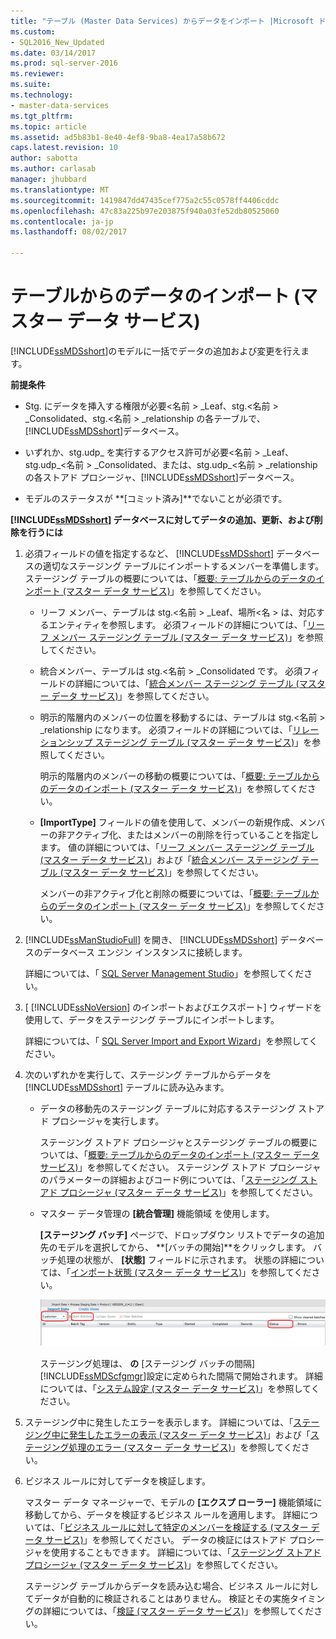```yaml
---
title: "テーブル (Master Data Services) からデータをインポート |Microsoft ドキュメント"
ms.custom:
- SQL2016_New_Updated
ms.date: 03/14/2017
ms.prod: sql-server-2016
ms.reviewer: 
ms.suite: 
ms.technology:
- master-data-services
ms.tgt_pltfrm: 
ms.topic: article
ms.assetid: ad5b83b1-8e40-4ef8-9ba8-4ea17a58b672
caps.latest.revision: 10
author: sabotta
ms.author: carlasab
manager: jhubbard
ms.translationtype: MT
ms.sourcegitcommit: 1419847dd47435cef775a2c55c0578ff4406cddc
ms.openlocfilehash: 47c83a225b97e203875f940a03fe52db80525060
ms.contentlocale: ja-jp
ms.lasthandoff: 08/02/2017

---
```

# <a name="import-data-from-tables-master-data-services"></a>テーブルからのデータのインポート (マスター データ サービス)
  [!INCLUDE[ssMDSshort](../includes/ssmdsshort-md.md)]のモデルに一括でデータの追加および変更を行えます。  
  
 **前提条件**  
  
-   Stg. にデータを挿入する権限が必要\<名前 > _Leaf、stg.\<名前 > _Consolidated、stg.\<名前 > _relationship の各テーブルで、[!INCLUDE[ssMDSshort](../includes/ssmdsshort-md.md)]データベース。  
  
-   いずれか、stg.udp_ を実行するアクセス許可が必要\<名前 > _Leaf、stg.udp\_\<名前 > _Consolidated、または、stg.udp\_\<名前 > _relationship の各ストアド プロシージャ、[!INCLUDE[ssMDSshort](../includes/ssmdsshort-md.md)]データベース。  
  
-   モデルのステータスが **[コミット済み]**でないことが必須です。  
  
 **[!INCLUDE[ssMDSshort](../includes/ssmdsshort-md.md)] データベースに対してデータの追加、更新、および削除を行うには**  
  
1.  必須フィールドの値を指定するなど、 [!INCLUDE[ssMDSshort](../includes/ssmdsshort-md.md)] データベースの適切なステージング テーブルにインポートするメンバーを準備します。 ステージング テーブルの概要については、「[概要: テーブルからのデータのインポート (マスター データ サービス)](../master-data-services/overview-importing-data-from-tables-master-data-services.md)」を参照してください。  
  
    -   リーフ メンバー、テーブルは stg.\<名前 > _Leaf、場所\<名 > は、対応するエンティティを参照します。 必須フィールドの詳細については、「[リーフ メンバー ステージング テーブル (マスター データ サービス)](../master-data-services/leaf-member-staging-table-master-data-services.md)」を参照してください。  
  
    -   統合メンバー、テーブルは stg.\<名前 > _Consolidated です。 必須フィールドの詳細については、「[統合メンバー ステージング テーブル (マスター データ サービス)](../master-data-services/consolidated-member-staging-table-master-data-services.md)」を参照してください。  
  
    -   明示的階層内のメンバーの位置を移動するには、テーブルは stg.\<名前 > _relationship になります。 必須フィールドの詳細については、「[リレーションシップ ステージング テーブル (マスター データ サービス)](../master-data-services/relationship-staging-table-master-data-services.md)」を参照してください。  
  
         明示的階層内のメンバーの移動の概要については、「[概要: テーブルからのデータのインポート (マスター データ サービス)](../master-data-services/overview-importing-data-from-tables-master-data-services.md)」を参照してください。  
  
    -   **[ImportType]** フィールドの値を使用して、メンバーの新規作成、メンバーの非アクティブ化、またはメンバーの削除を行っていることを指定します。 値の詳細については、「[リーフ メンバー ステージング テーブル (マスター データ サービス)](../master-data-services/leaf-member-staging-table-master-data-services.md)」および「[統合メンバー ステージング テーブル (マスター データ サービス)](../master-data-services/consolidated-member-staging-table-master-data-services.md)」を参照してください。  
  
         メンバーの非アクティブ化と削除の概要については、「[概要: テーブルからのデータのインポート (マスター データ サービス)](../master-data-services/overview-importing-data-from-tables-master-data-services.md)」を参照してください。  
  
2.  [!INCLUDE[ssManStudioFull](../includes/ssmanstudiofull-md.md)] を開き、 [!INCLUDE[ssMDSshort](../includes/ssmdsshort-md.md)] データベースのデータベース エンジン インスタンスに接続します。  
  
     詳細については、「 [SQL Server Management Studio](http://msdn.microsoft.com/library/66a6b7b1-de6a-4161-82bd-98ded486947b)」を参照してください。  
  
3.  [ [!INCLUDE[ssNoVersion](../includes/ssnoversion-md.md)] のインポートおよびエクスポート] ウィザードを使用して、データをステージング テーブルにインポートします。  
  
     詳細については、「 [SQL Server Import and Export Wizard](~/integration-services/import-export-data/welcome-to-sql-server-import-and-export-wizard.md)」を参照してください。  
  
4.  次のいずれかを実行して、ステージング テーブルからデータを [!INCLUDE[ssMDSshort](../includes/ssmdsshort-md.md)] テーブルに読み込みます。  
  
    -   データの移動先のステージング テーブルに対応するステージング ストアド プロシージャを実行します。  
  
         ステージング ストアド プロシージャとステージング テーブルの概要については、「[概要: テーブルからのデータのインポート (マスター データ サービス)](../master-data-services/overview-importing-data-from-tables-master-data-services.md)」を参照してください。 ステージング ストアド プロシージャのパラメーターの詳細およびコード例については、「[ステージング ストアド プロシージャ (マスター データ サービス)](../master-data-services/staging-stored-procedure-master-data-services.md)」を参照してください。  
  
    -   マスター データ管理の **[統合管理]** 機能領域 を使用します。  
  
         **[ステージング バッチ]** ページで、ドロップダウン リストでデータの追加先のモデルを選択してから、 **[バッチの開始]**をクリックします。 バッチ処理の状態が、 **[状態]** フィールドに示されます。 状態の詳細については、「[インポート状態 (マスター データ サービス)](../master-data-services/import-statuses-master-data-services.md)」を参照してください。  
  
         ![ステージング バッチ ページでは、マスター データ マネージャー](../master-data-services/media/mds-stagingbatchespage.png "ステージング バッチのマスター データ マネージャー ページ")  
  
         ステージング処理は、 **の** [ステージング バッチの間隔] [!INCLUDE[ssMDScfgmgr](../includes/ssmdscfgmgr-md.md)]設定に定められた間隔で開始されます。 詳細については、「[システム設定 &#40;マスター データ サービス&#41;](../master-data-services/system-settings-master-data-services.md)」を参照してください。  
  
5.  ステージング中に発生したエラーを表示します。 詳細については、「[ステージング中に発生したエラーの表示 (マスター データ サービス)](../master-data-services/view-errors-that-occur-during-staging-master-data-services.md)」および「[ステージング処理のエラー (マスター データ サービス)](../master-data-services/staging-process-errors-master-data-services.md)」を参照してください。  
  
6.  ビジネス ルールに対してデータを検証します。  
  
     マスター データ マネージャーで、モデルの **[エクスプ ローラー]** 機能領域に移動してから、データを検証するビジネス ルールを適用します。 詳細については、「[ビジネス ルールに対して特定のメンバーを検証する (マスター データ サービス)](../master-data-services/validate-specific-members-against-business-rules-master-data-services.md)」を参照してください。 データの検証にはストアド プロシージャを使用することもできます。 詳細については、「[ステージング ストアド プロシージャ (マスター データ サービス)](../master-data-services/validation-stored-procedure-master-data-services.md)」を参照してください。  
  
     ステージング テーブルからデータを読み込む場合、ビジネス ルールに対してデータが自動的に検証されることはありません。 検証とその実施タイミングの詳細については、「[検証 (マスター データ サービス)](../master-data-services/validation-master-data-services.md)」を参照してください。  
  
  

